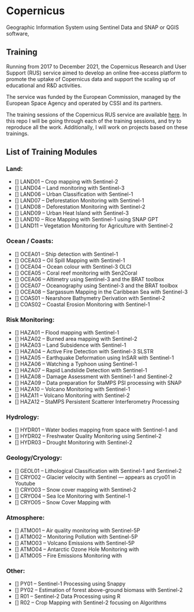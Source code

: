 # Copernicus
Geographic Information System using Sentinel Data and SNAP or QGIS software,

## Training

Running from 2017 to December 2021, the Copernicus Research and User Support (RUS) service aimed to develop an online free-access platform to promote the uptake of Copernicus data and support the scaling up of educational and R&D activities.

The service was funded by the European Commission, managed by the European Space Agency and operated by CSSI and its partners.

The training sessions of the Copernicus RUS service are available [here](https://eo4society.esa.int/resources/copernicus-rus-training-materials/). In this repo I will be going through each of the training sessions, and try to reproduce all the work. Additionally, I will work on projects based on these trainings.

## List of Training Modules

### Land:

- []   LAND01 – Crop mapping with Sentinel-2
- []   LAND04 – Land monitoring with Sentinel-3
- []   LAND06 – Urban Classification with Sentinel-1
- []   LAND07 – Deforestation Monitoring with Sentinel-1
- []   LAND08 – Deforestation Monitoring with Sentinel-2
- []   LAND09 – Urban Heat Island with Sentinel-3
- []   LAND10 – Rice Mapping with Sentinel-1 using SNAP GPT
- []   LAND11 – Vegetation Monitoring for Agriculture with Sentinel-2

### Ocean / Coasts:

- []    OCEA01 – Ship detection with Sentinel-1
- []    OCEA03 – Oil Spill Mapping with Sentinel-1
- []    OCEA04 – Ocean colour with Sentinel-3 OLCI
- []    OCEA05 – Coral reef monitoring with Sen2Coral
- []    OCEA06 – Altimetry using Sentinel-3 and the BRAT toolbox
- []    OCEA07 – Oceanography using Sentinel-3 and the BRAT toolbox
- []    OCEA08 – Sargassum Mapping in the Caribbean Sea with Sentinel-3
- []    COAS01 – Nearshore Bathymetry Derivation with Sentinel-2
- []    COAS02 – Coastal Erosion Monitoring with Sentinel-1

### Risk Monitoring:

- []   HAZA01 – Flood mapping with Sentinel-1
- []   HAZA02 – Burned area mapping with Sentinel-2
- []   HAZA03 – Land Subsidence with Sentinel-1
- []   HAZA04 – Active Fire Detection with Sentinel-3 SLSTR
- []   HAZA05 – Earthquake Deformation using InSAR with Sentinel-1
- []   HAZA06 – Watching a Typhoon using Sentinel-1
- []   HAZA07 – Rapid Landslide Detection with Sentinel-1
- []   HAZA08 – Damage Assessment with Sentinel-1 and Sentinel-2
- []   HAZA09 – Data preparation for StaMPS PSI processing with SNAP
- []   HAZA10 – Volcano Monitoring with Sentinel-1
- []   HAZA11 – Volcano Monitoring with Sentinel-2
- []   HAZA12 – StaMPS Persistent Scatterer Interferometry Processing

### Hydrology:

- []    HYDR01 – Water bodies mapping from space with Sentinel-1 and
- []    HYDR02 – Freshwater Quality Monitoring using Sentinel-2
- []    HYDR03 – Drought Monitoring with Sentinel-2

### Geology/Cryology:

- []    GEOL01 – Lithological Classification with Sentinel-1 and Sentinel-2
- []    CRYO02 – Glacier velocity with Sentinel — appears as cryo01 in Youtube
- []    CRYO03 – Snow cover mapping with Sentinel-2
- []    CRYO04 – Sea Ice Monitoring with Sentinel-1
- []    CRYO05 – Snow Cover Mapping with

### Atmosphere:

- []    ATMO01 – Air quality monitoring with Sentinel-5P
- []    ATMO02 – Monitoring Pollution with Sentinel-5P
- []    ATMO03 – Volcano Emissions with Sentinel-5P
- []    ATMO04 – Antarctic Ozone Hole Monitoring with
- []    ATMO05 – Fire Emissions Monitoring with

### Other:

- []   PY01 – Sentinel-1 Processing using Snappy
- []   PY02 – Estimation of forest above-ground biomass with Sentinel-2
- []   R01 – Sentinel-2 Data Processing using R
- []   R02 – Crop Mapping with Sentinel-2 focusing on Algorithms